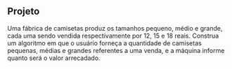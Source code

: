 ## Projeto

Uma fábrica de camisetas produz os tamanhos pequeno, médio e grande, cada uma 
sendo vendida respectivamente por 12, 15 e 18 reais. Construa um algoritmo em que o 
usuário forneça a quantidade de camisetas pequenas, médias e grandes referentes a 
uma venda, e a máquina informe quanto será o valor arrecadado.
